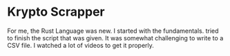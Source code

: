 # Krypto Scrapper

For me, the Rust Language was new. I started with the fundamentals. tried to finish the script that was given. It was somewhat challenging to write to a CSV file. I watched a lot of videos to get it properly.
